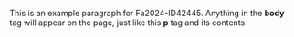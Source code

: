 This is an example paragraph for Fa2024-ID42445. Anything in the **body** tag will appear on the page, just like this **p** tag and its contents
